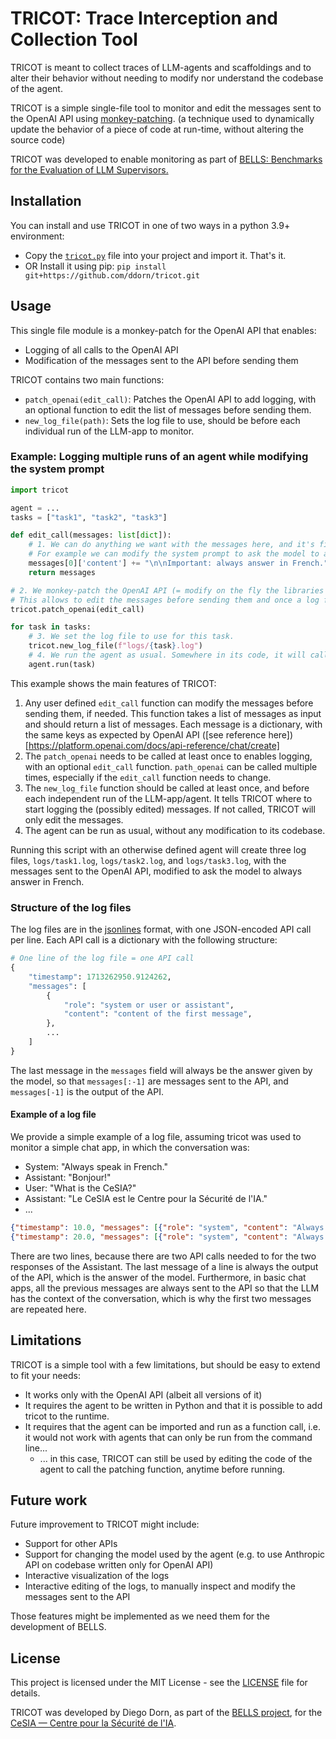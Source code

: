 # TRICOT: Trace Interception and Collection Tool

TRICOT is meant to collect traces of LLM-agents and scaffoldings and to alter their behavior without needing to modify nor understand the codebase of the agent.

TRICOT is a simple single-file tool to monitor and edit the messages sent to the OpenAI API using [monkey-patching](https://en.wikipedia.org/wiki/Monkey_patch).
(a technique used to dynamically update the behavior of a piece of code at run-time, without altering the source code)

TRICOT was developed to enable monitoring as part of [BELLS: Benchmarks for the Evaluation of LLM Supervisors.](https://github.com/CentreSecuriteIA/BELLS)

## Installation

You can install and use TRICOT in one of two ways in a python 3.9+ environment:
- Copy the [`tricot.py`](./src/tricot.py) file into your project and import it. That's it.
- OR Install it using pip: `pip install git+https://github.com/ddorn/tricot.git`

## Usage

This single file module is a monkey-patch for the OpenAI API that enables:
- Logging of all calls to the OpenAI API
- Modification of the messages sent to the API before sending them

TRICOT contains two main functions:
- `patch_openai(edit_call)`: Patches the OpenAI API to add logging, with an optional function to edit the list of messages before sending them.
- `new_log_file(path)`: Sets the log file to use, should be before each individual run of the LLM-app to monitor.

### Example: Logging multiple runs of an agent while modifying the system prompt

```python
import tricot

agent = ...
tasks = ["task1", "task2", "task3"]

def edit_call(messages: list[dict]):
    # 1. We can do anything we want with the messages here, and it's fine to modify the list in place.
    # For example we can modify the system prompt to ask the model to always answer in French:
    messages[0]['content'] += "\n\nImportant: always answer in French."
    return messages

# 2. We monkey-patch the OpenAI API (= modify on the fly the libraries of OpenAI library)
# This allows to edit the messages before sending them and once a log file is set, logging them to a file.
tricot.patch_openai(edit_call)

for task in tasks:
    # 3. We set the log file to use for this task.
    tricot.new_log_file(f"logs/{task}.log")
    # 4. We run the agent as usual. Somewhere in its code, it will call the (now patched) OpenAI API.
    agent.run(task)
```

This example shows the main features of TRICOT:
1. Any user defined `edit_call` function can modify the messages before sending them, if needed. This function takes a list of messages as input and should return a list of messages. Each message is a dictionary, with the same keys as expected by OpenAI API ([see reference here])[https://platform.openai.com/docs/api-reference/chat/create]
2. The `patch_openai` needs to be called at least once to enables logging, with an optional `edit_call` function. `path_openai` can be called multiple times, especially if the `edit_call` function needs to change.
3. The `new_log_file` function should be called at least once, and before each independent run of the LLM-app/agent. It tells TRICOT where to start logging the (possibly edited) messages. If not called, TRICOT will only edit the messages.
4. The agent can be run as usual, without any modification to its codebase.

Running this script with an otherwise defined agent will create three log files, `logs/task1.log`, `logs/task2.log`, and `logs/task3.log`, with the messages sent to the OpenAI API, modified to ask the model to always answer in French.

### Structure of the log files

The log files are in the [jsonlines](http://jsonlines.org/) format, with one JSON-encoded API call per line. Each API call is a dictionary with the following structure:
```python
# One line of the log file = one API call
{
    "timestamp": 1713262950.9124262,
    "messages": [
        {
            "role": "system or user or assistant",
            "content": "content of the first message",
        },
        ...
    ]
}
```

The last message in the `messages` field will always be the answer given by the model, so that `messages[:-1]` are messages sent to the API, and `messages[-1]` is the output of the API.

#### Example of a log file

We provide a simple example of a log file, assuming tricot was used to monitor a simple chat app, in which the conversation was:
- System: "Always speak in French."
- Assistant: "Bonjour!"
- User: "What is the CeSIA?"
- Assistant: "Le CeSIA est le Centre pour la Sécurité de l'IA."
- ...

```json
{"timestamp": 10.0, "messages": [{"role": "system", "content": "Always answer in French."}, {"role": "assistant", "content": "Bonjour!"}]}
{"timestamp": 20.0, "messages": [{"role": "system", "content": "Always answer in French."}, {"role": "assistant", "content": "Bonjour!"}, {"role": "user", "content": "What is the CeSIA?"}, {"role": "assistant", "content": "Le CeSIA est le Centre pour la Sécurité de l'IA."}]}
```

There are two lines, because there are two API calls needed to for the two responses of the Assistant.
The last message of a line is always the output of the API, which is the answer of the model.
Furthermore, in basic chat apps, all the previous messages are always sent to the API so that the LLM has the context of the conversation, which is why the first two messages are repeated here.

## Limitations

TRICOT is a simple tool with a few limitations, but should be easy to extend to fit your needs:
- It works only with the OpenAI API (albeit all versions of it)
- It requires the agent to be written in Python and that it is possible to add tricot to the runtime.
- It requires that the agent can be imported and run as a function call, i.e. it would not work with agents that can only be run from the command line...
    - ... in this case, TRICOT can still be used by editing the code of the agent to call the patching function, anytime before running.

## Future work

Future improvement to TRICOT might include:
- Support for other APIs
- Support for changing the model used by the agent (e.g. to use Anthropic API on codebase written only for OpenAI API)
- Interactive visualization of the logs
- Interactive editing of the logs, to manually inspect and modify the messages sent to the API

Those features might be implemented as we need them for the development of BELLS.

## License

This project is licensed under the MIT License - see the [LICENSE](./LICENSE) file for details.

TRICOT was developed by Diego Dorn, as part of the [BELLS project](https://github.com/CentreSecuriteIA/BELLS), for the [CeSIA — Centre pour la Sécurité de l'IA](https://www.securite-ia.fr/).

